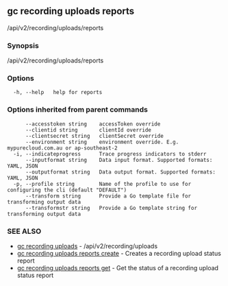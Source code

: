 ## gc recording uploads reports

/api/v2/recording/uploads/reports

### Synopsis

/api/v2/recording/uploads/reports

### Options

```
  -h, --help   help for reports
```

### Options inherited from parent commands

```
      --accesstoken string    accessToken override
      --clientid string       clientId override
      --clientsecret string   clientSecret override
      --environment string    environment override. E.g. mypurecloud.com.au or ap-southeast-2
  -i, --indicateprogress      Trace progress indicators to stderr
      --inputformat string    Data input format. Supported formats: YAML, JSON
      --outputformat string   Data output format. Supported formats: YAML, JSON
  -p, --profile string        Name of the profile to use for configuring the cli (default "DEFAULT")
      --transform string      Provide a Go template file for transforming output data
      --transformstr string   Provide a Go template string for transforming output data
```

### SEE ALSO

* [gc recording uploads](gc_recording_uploads.html)	 - /api/v2/recording/uploads
* [gc recording uploads reports create](gc_recording_uploads_reports_create.html)	 - Creates a recording upload status report
* [gc recording uploads reports get](gc_recording_uploads_reports_get.html)	 - Get the status of a recording upload status report


